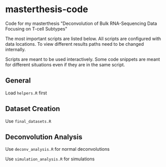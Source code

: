 # masterthesis-code
Code for my masterthesis "Deconvolution of Bulk RNA-Sequencing Data Focusing on T-cell Subtypes"

The most important scripts are listed below. All scripts are configured with data locations. To view different results paths need to be changed internally.

Scripts are meant to be used interactively. Some code snippets are meant for different situations even if they are in the same script.

## General
Load `helpers.R` first

## Dataset Creation
Use `final_datasets.R`

## Deconvolution Analysis
Use `deconv_analysis.R` for normal deconvolutions

Use `simulation_analysis.R` for simulations
